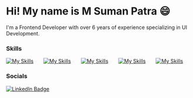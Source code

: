 Hi! My name is M Suman Patra 😄
========================================================================================================================================

I'm a Frontend Developer with over 6 years of experience specializing in UI Development.
<br/>

### Skills

[![My Skills](https://skillicons.dev/icons?i=react,next,angular,nodejs)](https://skillicons.dev) &nbsp;&nbsp;&nbsp;&nbsp;&nbsp;  [![My Skills](https://skillicons.dev/icons?i=js,ts)](https://skillicons.dev) &nbsp;&nbsp;&nbsp;&nbsp;&nbsp;  [![My Skills](https://skillicons.dev/icons?i=html,css)](https://skillicons.dev) &nbsp;&nbsp;&nbsp;&nbsp;&nbsp;   [![My Skills](https://skillicons.dev/icons?i=css,scss,materialui,bootstrap)](https://skillicons.dev) &nbsp;&nbsp;&nbsp;&nbsp;&nbsp; [![My Skills](https://skillicons.dev/icons?i=figma)](https://skillicons.dev)
<br/>

### Socials

<div id="badges">
  <a href="https://www.linkedin.com/in/msumanpatra/">
    <img src="https://img.shields.io/badge/LinkedIn-blue?style=for-the-badge&logo=linkedin&logoColor=white" alt="LinkedIn Badge"/>
  </a>
</div>
